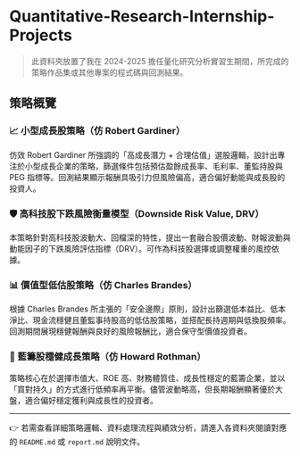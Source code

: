 # Quantitative-Research-Internship-Projects

> 此資料夾放置了我在 2024-2025 擔任量化研究分析實習生期間，所完成的策略作品集或其他專案的程式碼與回測結果。

## 策略概覽

### 📈 小型成長股策略（仿 Robert Gardiner）
仿效 Robert Gardiner 所強調的「高成長潛力 + 合理估值」選股邏輯，設計出專注於小型成長企業的策略，篩選條件包括預估盈餘成長率、毛利率、董監持股與 PEG 指標等。回測結果顯示報酬具吸引力但風險偏高，適合偏好動能與成長股的投資人。

### 🛡️ 高科技股下跌風險衡量模型（Downside Risk Value, DRV）
本策略針對高科技股波動大、回檔深的特性，提出一套融合股價波動、財報波動與動能因子的下跌風險評估指標（DRV）。可作為科技股選擇或調整權重的風控依據。

### 📊 價值型低估股策略（仿 Charles Brandes）
根據 Charles Brandes 所主張的「安全邊際」原則，設計出篩選低本益比、低本淨比、現金流穩健且董監事持股高的低估股策略，並搭配長持週期與低換股頻率。回測期間展現穩健報酬與良好的風險報酬比，適合保守型價值投資者。

### 🏢 藍籌股穩健成長策略（仿 Howard Rothman）
策略核心在於選擇市值大、ROE 高、財務體質佳、成長性穩定的藍籌企業，並以「買對持久」的方式進行低頻率再平衡。儘管波動略高，但長期報酬顯著優於大盤，適合偏好穩定獲利與成長性的投資者。

---

👉 若需查看詳細策略邏輯、資料處理流程與績效分析，請進入各資料夾閱讀對應的 `README.md` 或 `report.md` 說明文件。
